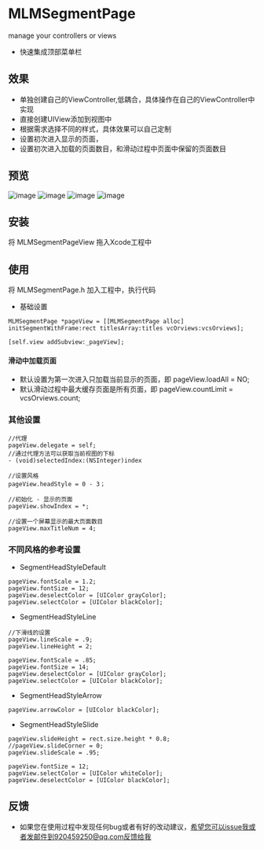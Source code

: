 # MLMSegmentPage
manage your controllers or views

* 快速集成顶部菜单栏

## 效果
 * 单独创建自己的ViewController,低耦合，具体操作在自己的ViewController中实现
 * 直接创建UIView添加到视图中
 * 根据需求选择不同的样式，具体效果可以自己定制
 * 设置初次进入显示的页面，
 * 设置初次进入加载的页面数目，和滑动过程中页面中保留的页面数目

## 预览

![image](https://github.com/MengLiMing/MLMSegmentPage/blob/master/gif/default.gif)
![image](https://github.com/MengLiMing/MLMSegmentPage/blob/master/gif/line.gif)
![image](https://github.com/MengLiMing/MLMSegmentPage/blob/master/gif/arrow.gif)
![image](https://github.com/MengLiMing/MLMSegmentPage/blob/master/gif/slide.gif)

## 安装

将 MLMSegmentPageView 拖入Xcode工程中

## 使用
将 MLMSegmentPage.h 加入工程中，执行代码

* 基础设置
```objc
MLMSegmentPage *pageView = [[MLMSegmentPage alloc] initSegmentWithFrame:rect titlesArray:titles vcOrviews:vcsOrviews];
      
[self.view addSubview:_pageView];
```

#### 滑动中加载页面
* 默认设置为第一次进入只加载当前显示的页面，即 pageView.loadAll = NO;
* 默认滑动过程中最大缓存页面是所有页面，即 pageView.countLimit = vcsOrviews.count;


### 其他设置
```objc
//代理
pageView.delegate = self;
//通过代理方法可以获取当前视图的下标
- (void)selectedIndex:(NSInteger)index

//设置风格
pageView.headStyle = 0 - 3；

//初始化 - 显示的页面
pageView.showIndex = *;

//设置一个屏幕显示的最大页面数目
pageView.maxTitleNum = 4;

```

### 不同风格的参考设置
* SegmentHeadStyleDefault
```objc
pageView.fontScale = 1.2;
pageView.fontSize = 12;
pageView.deselectColor = [UIColor grayColor];
pageView.selectColor = [UIColor blackColor];    
```

* SegmentHeadStyleLine
```objc
//下滑线的设置
pageView.lineScale = .9;
pageView.lineHeight = 2;

pageView.fontScale = .85;
pageView.fontSize = 14;
pageView.deselectColor = [UIColor grayColor];
pageView.selectColor = [UIColor blackColor];
```

* SegmentHeadStyleArrow
```objc
pageView.arrowColor = [UIColor blackColor];
```

* SegmentHeadStyleSlide
```objc
pageView.slideHeight = rect.size.height * 0.8;
//pageView.slideCorner = 0;
pageView.slideScale = .95;
          
pageView.fontSize = 12;            
pageView.selectColor = [UIColor whiteColor];
pageView.deselectColor = [UIColor blackColor];
```
      
## 反馈
* 如果您在使用过程中发现任何bug或者有好的改动建议，希望您可以issue我或者发邮件到920459250@qq.com反馈给我 
      
      

